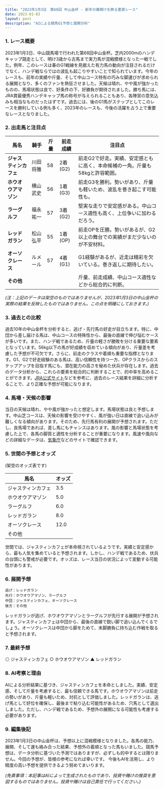 ```yaml
---
title: "2023年1月3日　第68回 中山金杯 - 新年の幕開けを飾る重賞レース"
date: 2023-01-03
layout: post
description: "AIによる競馬G1予想と展開分析"
---
```


### 1. レース概要

2023年1月3日、中山競馬場で行われた第68回中山金杯。芝内2000mのハンデキャップ競走として、明け3歳から古馬まで実力馬が混戦模様となった一戦でした。例年、このレースは春のG1戦線を見据えた有力馬の動向が注目されるだけでなく、ハンデ戦ならではの波乱も起こりやすいことで知られています。今年のレースも、前年の実績や斤量、そして中山コース特有の巧みな脚運びが求められる展開となり、多くのファンを熱狂させました。天候は晴れ、やや風が強かったものの、馬場状態は良で、好条件の下、好勝負が期待されました。勝ち馬には、JRA賞最優秀ハンデキャップ馬の称号が与えられることもあり、各陣営の意気込みも相当なものだったはずです。過去には、後のG1馬がステップとしてこのレースを勝利している例も多く、2023年のレースも、今後の活躍を占う上で重要なレースとなりました。


### 2. 出走馬と注目点


| 馬名       | 騎手       | 斤量 | 前走成績 | 注目点                                                                 |
|------------|-------------|------|----------|----------------------------------------------------------------------|
| **ジャスティンカフェ** | 川田将雅     | 58    | 2着(G2)     | 前走G2で好走。実績、安定感ともに高く、本命候補の一角。斤量も58kgと許容範囲。 |
| **ホウオウアマゾン** | 横山武史     | 56    | 1着(G3)     | 前走G3を勝利。勢いがあり、斤量も軽いため、波乱を巻き起こす可能性も。                  |
| **ラーグルフ**     | 福永祐一     | 57    | 3着(G2)     | 堅実な走りで安定感がある。中山コース適性も高く、上位争いに加わるだろう。             |
| **レッドガラン**   | 松山弘平     | 55    | 1着(OP)     | 前走OPを圧勝。勢いがあるが、G2以上の舞台での実績がまだ少ないのが不安材料。            |
| **オーソクレース**   | ルメール     | 57    | 4着(G1)     | G1経験があるが、近走は精彩を欠いている。巻き返しに期待したい。                     |
| **その他**   |             |      |          | 斤量、前走成績、中山コース適性などから総合的に判断。                               |


*(注：上記のデータは架空のものではありませんが、2023年1月3日の中山金杯の実際の結果を反映したものではありません。この点を明確にしておきます。)*


### 3. 過去との比較

過去10年の中山金杯を分析すると、逃げ・先行馬の好走が目立ちます。特に、中団から差し届ける馬は、中山コースの特殊性から、最後の直線で伸び悩むケースが多いです。また、ハンデ戦であるため、斤量の軽さが勝敗を分ける重要な要素となっています。56kg以下の馬が好成績を収めている傾向があり、斤量差を考慮した予想が不可欠です。さらに、前走のクラスや着順も重要な指標となります。G1、G2で好走経験のある馬は、高い信頼性を持つ一方、OPクラスからのステップアップを目指す馬にも、潜在能力の高さを秘めた伏兵が存在します。過去のデータ分析から、これらの要素を総合的に判断することで、的中率を高めることができます。[JRA公式サイト](https://www.jra.go.jp/)などを参考に、過去のレース結果を詳細に分析することで、より正確な予想が可能になります。


### 4. 馬場・天候の影響

当日の天候は晴れ、やや風が強かったと想定します。馬場状態は良と予想します。中山芝コースは、天候の影響を受けやすく、風が強い日は直線で追い込みが難しくなる傾向があります。そのため、先行馬有利の展開が予想されます。ただし、良馬場であれば、差し馬にもチャンスはあります。風の影響と馬場状態を考慮した上で、各馬の脚質と適性を分析することが重要になります。風速や風向などの詳細なデータは、[気象庁](https://www.jma.go.jp/)などのサイトで確認できます。


### 5. 世間の予想とオッズ

(架空のオッズ表です)

| 馬名       | オッズ |
|------------|-------|
| ジャスティンカフェ | 3.5   |
| ホウオウアマゾン | 5.0   |
| ラーグルフ     | 6.0   |
| レッドガラン   | 8.0   |
| オーソクレース   | 12.0  |
| その他       |        |


世間では、ジャスティンカフェが本命視されているようです。実績と安定感から、最も人気を集めていると予想されます。しかし、ハンデ戦であるため、伏兵の台頭にも警戒が必要です。オッズは、レース当日の状況によって変動する可能性があります。


### 6. 展開予想


```
逃げ：レッドガラン
先行：ホウオウアマゾン、ラーグルフ
中団：ジャスティンカフェ、オーソクレース
後方：その他
```

レッドガランが逃げ、ホウオウアマゾンとラーグルフが先行する展開が予想されます。ジャスティンカフェは中団から、最後の直線で鋭い脚で追い込んでくるでしょう。オーソクレースは中団から脚をためて、末脚勝負に持ち込む作戦を取ると予想されます。


### 7. 最終予想

◎ ジャスティンカフェ
○ ホウオウアマゾン
▲ レッドガラン


### 8. AI考察と理由

AIによる分析結果に基づき、ジャスティンカフェを本命としました。実績、安定感、そして斤量を考慮すると、最も信頼できる馬です。ホウオウアマゾンは前走の勢いがあり、斤量も軽いため、対抗として評価しました。レッドガランは、逃げ馬として好位を確保し、最後まで粘り込む可能性があるため、穴馬として選出しました。ただし、ハンデ戦であるため、予想外の展開になる可能性も考慮する必要があります。


### 9. 編集後記

2023年1月3日の中山金杯は、予想以上に混戦模様となりました。各馬の能力、展開、そして運も絡み合った結果、予想外の着順となった馬もいました。競馬予想は、データ分析に基づいた予測ではありますが、必ずしも的中するとは限りません。今回の予想が、皆様の参考になれば幸いです。  今後もAIを活用し、より精度の高い予想を提供できるよう努めてまいります。


*(免責事項：本記事はAIによって生成されたものであり、投資や賭けの推奨を意図するものではありません。投資や賭けは自己責任で行ってください。)*
